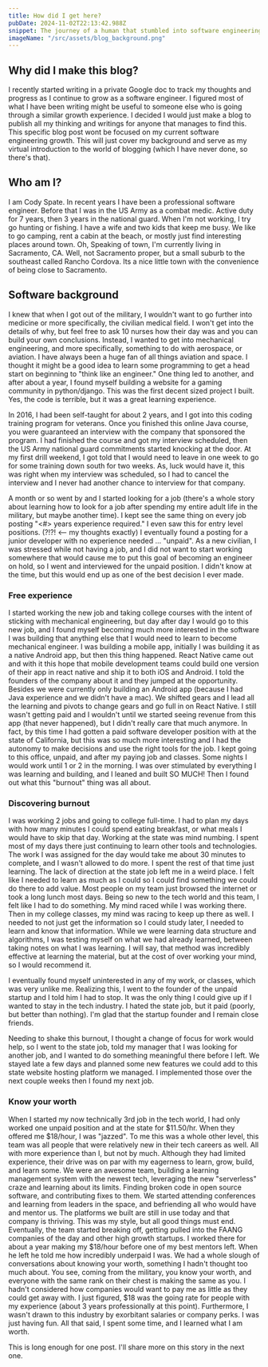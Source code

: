 ```yaml
---
title: How did I get here?
pubDate: 2024-11-02T22:13:42.988Z
snippet: The journey of a human that stumbled into software engineering
imageName: "/src/assets/blog_background.png"
---
```


## Why did I make this blog?

I recently started writing in a private Google doc to track my thoughts and
progress as I continue to grow as a software engineer. I figured most of what I
have been writing might be useful to someone else who is going through a similar
growth experience. I decided I would just make a blog to publish all my thinking
and writings for anyone that manages to find this. This specific blog post wont
be focused on my current software engineering growth. This will just cover my
background and serve as my virtual introduction to the world of blogging (which
I have never done, so there's that).

## Who am I?

I am Cody Spate. In recent years I have been a professional software engineer.
Before that I was in the US Army as a combat medic. Active duty for 7 years,
then 3 years in the national guard. When I'm not working, I try go hunting or
fishing. I have a wife and two kids that keep me busy. We like to go camping,
rent a cabin at the beach, or mostly just find interesting places around town.
Oh, Speaking of town, I'm currently living in Sacramento, CA. Well, not
Sacramento proper, but a small suburb to the southeast called Rancho Cordova.
Its a nice little town with the convenience of being close to Sacramento.

## Software background

I knew that when I got out of the military, I wouldn't want to go further into
medicine or more specifically, the civilian medical field. I won't get into the
details of why, but feel free to ask 10 nurses how their day was and you can
build your own conclusions. Instead, I wanted to get into mechanical
engineering, and more specifically, something to do with aerospace, or aviation.
I have always been a huge fan of all things aviation and space. I thought it
might be a good idea to learn some programming to get a head start on beginning
to "think like an engineer." One thing led to another, and after about a year, I
found myself building a website for a gaming community in python/django. This
was the first decent sized project I built. Yes, the code is terrible, but it
was a great learning experience.

In 2016, I had been self-taught for about 2 years, and I got into this coding
training program for veterans. Once you finished this online Java course, you
were guaranteed an interview with the company that sponsored the program. I had
finished the course and got my interview scheduled, then the US Army national
guard commitments started knocking at the door. At my first drill weekend, I got
told that I would need to leave in one week to go for some training down south
for two weeks. As, luck would have it, this was right when my interview was
scheduled, so I had to cancel the interview and I never had another chance to
interview for that company.

A month or so went by and I started looking for a job (there's a whole story
about learning how to look for a job after spending my entire adult life in the
military, but maybe another time). I kept see the same thing on every job
posting "<#> years experience required." I even saw this for entry level
positions. (?!?! <-- my thoughts exactly) I eventually found a posting for a
junior developer with no experience needed ... "unpaid". As a new civilian, I
was stressed while not having a job, and I did not want to start working
somewhere that would cause me to put this goal of becoming an engineer on hold,
so I went and interviewed for the unpaid position. I didn't know at the time,
but this would end up as one of the best decision I ever made.

### Free experience

I started working the new job and taking college courses with the intent of
sticking with mechanical engineering, but day after day I would go to this new
job, and I found myself becoming much more interested in the software I was
building that anything else that I would need to learn to become mechanical
engineer. I was building a mobile app, initially I was building it as a native
Android app, but then this thing happened. React Native came out and with it
this hope that mobile development teams could build one version of their app in
react native and ship it to both iOS and Android. I told the founders of the
company about it and they jumped at the opportunity. Besides we were currently
only building an Android app (because I had Java experience and we didn't have a
mac). We shifted gears and I lead all the learning and pivots to change gears
and go full in on React Native. I still wasn't getting paid and I wouldn't until
we started seeing revenue from this app (that never happened), but I didn't
really care that much anymore. In fact, by this time I had gotten a paid
software developer position with at the state of California, but this was so
much more interesting and I had the autonomy to make decisions and use the right
tools for the job. I kept going to this office, unpaid, and after my paying job
and classes. Some nights I would work until 1 or 2 in the morning. I was over
stimulated by everything I was learning and building, and I leaned and built SO
MUCH! Then I found out what this "burnout" thing was all about.

### Discovering burnout

I was working 2 jobs and going to college full-time. I had to plan my days with
how many minutes I could spend eating breakfast, or what meals I would have to
skip that day. Working at the state was mind numbing. I spent most of my days
there just continuing to learn other tools and technologies. The work I was
assigned for the day would take me about 30 minutes to complete, and I wasn't
allowed to do more. I spent the rest of that time just learning. The lack of
direction at the state job left me in a weird place. I felt like I needed to
learn as much as I could so I could find something we could do there to add
value. Most people on my team just browsed the internet or took a long lunch
most days. Being so new to the tech world and this team, I felt like I had to do
something. My mind raced while I was working there. Then in my college classes,
my mind was racing to keep up there as well. I needed to not just get the
information so I could study later, I needed to learn and know that information.
While we were learning data structure and algorithms, I was testing myself on
what we had already learned, between taking notes on what I was learning. I will
say, that method was incredibly effective at learning the material, but at the
cost of over working your mind, so I would recommend it.

I eventually found myself uninterested in any of my work, or classes, which was
very unlike me. Realizing this, I went to the founder of the unpaid startup and
I told him I had to stop. It was the only thing I could give up if I wanted to
stay in the tech industry. I hated the state job, but it paid (poorly, but
better than nothing). I'm glad that the startup founder and I remain close
friends.

Needing to shake this burnout, I thought a change of focus for work would help,
so I went to the state job, told my manager that I was looking for another job,
and I wanted to do something meaningful there before I left. We stayed late a
few days and planned some new features we could add to this state website
hosting platform we managed. I implemented those over the next couple weeks then
I found my next job.

### Know your worth

When I started my now technically 3rd job in the tech world, I had only worked
one unpaid position and at the state for $11.50/hr. When they offered me
$18/hour, I was "jazzed". To me this was a whole other level, this team was all
people that were relatively new in their tech careers as well. All with more
experience than I, but not by much. Although they had limited experience, their
drive was on par with my eagerness to learn, grow, build, and learn some. We
were an awesome team, building a learning management system with the newest
tech, leveraging the new "serverless" craze and learning about its limits.
Finding broken code in open source software, and contributing fixes to them. We
started attending conferences and learning from leaders in the space, and
befriending all who would have and mentor us. The platforms we built are still
in use today and that company is thriving. This was my style, but all good
things must end. Eventually, the team started breaking off, getting pulled into
the FAANG companies of the day and other high growth startups. I worked there
for about a year making my $18/hour before one of my best mentors left. When he
left he told me how incredibly underpaid I was. We had a whole slough of
conversations about knowing your worth, something I hadn't thought too much
about. You see, coming from the military, you know your worth, and everyone with
the same rank on their chest is making the same as you. I hadn't considered how
companies would want to pay me as little as they could get away with. I just
figured, $18 was the going rate for people with my experience (about 3 years
professionally at this point). Furthermore, I wasn't drawn to this industry by
exorbitant salaries or company perks. I was just having fun. All that said, I
spent some time, and I learned what I am worth.

This is long enough for one post. I'll share more on this story in the next one.
